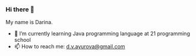 ### Hi there 👋

My name is Darina.
- 🌱 I’m currently learning Java programming language at 21 programming school
- 📫 How to reach me: d.v.ayurova@gmail.com
